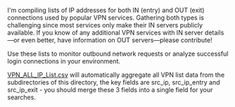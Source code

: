 I'm compiling lists of IP addresses for both IN (entry) and OUT (exit) connections used by popular VPN services. Gathering both types is challenging since most services only make their IN servers publicly available. If you know of any additional VPN services with IN server details—or even better, have information on OUT servers—please contribute!

Use these lists to monitor outbound network requests or analyze successful login connections in your environment.


[VPN_ALL_IP_List.csv](https://github.com/mthcht/awesome-lists/releases/download/big-files/VPN_ALL_IP_List.csv) will automatically aggregate all VPN list data from the subdirectories of this directory, the key fields are src_ip, src_ip_entry and src_ip_exit - you should merge these 3 fields into a single field for your searches.
